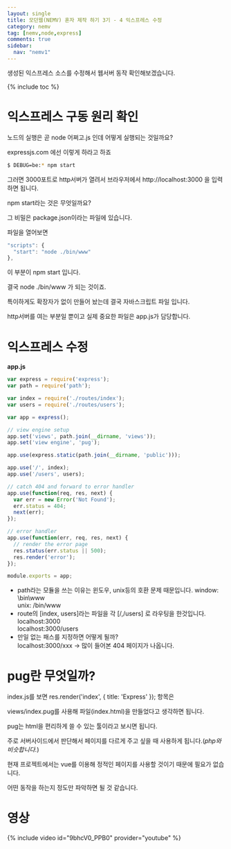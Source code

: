 ```yaml
---
layout: single
title: 모던웹(NEMV) 혼자 제작 하기 3기 - 4 익스프레스 수정
category: nemv
tag: [nemv,node,express]
comments: true
sidebar:
  nav: "nemv1"
---
```


생성된 익스프레스 소스를 수정해서 웹서버 동작 확인해보겠습니다.

{% include toc %}

# 익스프레스 구동 원리 확인

노드의 실행은 곧 node 어쩌고.js 인데 어떻게 실행되는 것일까요?

expressjs.com 에선 이렇게 하라고 하죠

```bash
$ DEBUG=be:* npm start
```

그러면 3000포트로 http서버가 열려서 브라우저에서 http://localhost:3000 을 입력하면 됩니다.

npm start라는 것은 무엇일까요?

그 비밀은 package.json이라는 파일에 있습니다.

파일을 열어보면

```javascript
"scripts": {
  "start": "node ./bin/www"
},
```

이 부분이 npm start 입니다.

결국 node ./bin/www 가 되는 것이죠.

특이하게도 확장자가 없이 만들어 놨는데 결국 자바스크립트 파일 입니다. 

http서버를 여는 부분일 뿐이고 실제 중요한 파일은 app.js가 담당합니다.

# 익스프레스 수정

**app.js**  
```javascript
var express = require('express');
var path = require('path');

var index = require('./routes/index');
var users = require('./routes/users');

var app = express();

// view engine setup
app.set('views', path.join(__dirname, 'views'));
app.set('view engine', 'pug');

app.use(express.static(path.join(__dirname, 'public')));

app.use('/', index);
app.use('/users', users);

// catch 404 and forward to error handler
app.use(function(req, res, next) {
  var err = new Error('Not Found');
  err.status = 404;
  next(err);
});

// error handler
app.use(function(err, req, res, next) {
  // render the error page
  res.status(err.status || 500);
  res.render('error');
});

module.exports = app;
```

- path라는 모듈을 쓰는 이유는 윈도우, unix등의 호환 문제 때문입니다. 
    window: \bin\www  
    unix: /bin/www
- route의 [index, users]라는 파일을 각 [/,/users] 로 라우팅을 한것입니다.  
    localhost:3000  
    localhost:3000/users 
- 만일 없는 패스를 지정하면 어떻게 될까?  
    localhost:3000/xxx -> 많이 들어본 404 페이지가 나옵니다.
    
# pug란 무엇일까?

index.js를 보면 res.render('index', { title: 'Express' }); 항목은

views/index.pug를 사용해 파일(index.html)을 만들었다고 생각하면 됩니다.

pug는 html을 편리하게 쓸 수 있는 툴이라고 보시면 됩니다.

주로 서버사이드에서 판단해서 페이지를 다르게 주고 싶을 때 사용하게 됩니다.(_php와 비슷합니다._)

현재 프로젝트에서는 vue를 이용해 정적인 페이지를 사용할 것이기 때문에 필요가 없습니다.

어떤 동작을 하는지 정도만 파악하면 될 것 같습니다.

# 영상

{% include video id="9bhcV0_PPB0" provider="youtube" %}   


 